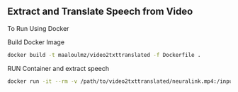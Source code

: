 ## Extract and Translate Speech from Video

To Run Using Docker

Build Docker Image 
```sh
docker build -t maaloulmz/video2txttranslated -f Dockerfile .
```

RUN Container and extract speech


```sh
docker run -it --rm -v /path/to/video2txttranslated/neuralink.mp4:/input/neuralink.mp4 -v /path/to/video2txttranslated/neuralink/:/output/ maaloulmz/video2txttranslated sh /input/script.sh /input/neuralink.mp4 french /output/
```
